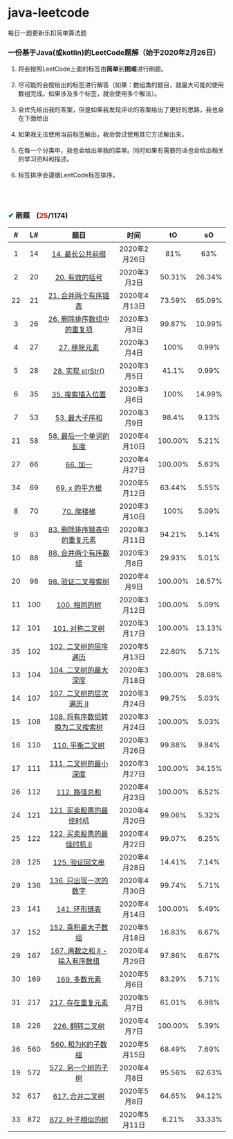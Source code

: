 # java-leetcode
每日一题更新乐扣简单算法题

### 一份基于Java(或kotlin)的LeetCode题解（始于2020年2月26日）
1. 将会按照LeetCode上面的标签由**简单**到**困难**进行刷题。<br/><br/>
2. 尽可能的会按给出的标签进行解答（如果：数组类的题目，就最大可能的使用数组完成。如果涉及多个标签，就会使用多个解法）。<br/><br/>
3. 会优先给出我的答案，但是如果我发现评论的答案给出了更好的思路，我也会在下面给出<br/><br/>
4. 如果我无法使用当前标签解出，我会尝试使用其它方法解出来。<br/><br/>
5. 在每一个分类中，我也会给出单独的菜单。同时如果有需要的话也会给出相关的学习资料和描述。<br/><br/>
6. 标签排序会遵循LeetCode标签排序。<br/><br/>


<br/>

### <font color="green">✔</font> 刷题&nbsp;&nbsp;&nbsp;&nbsp;(<font color="red">25</font>/1174)

\# | L# | 题目 | 时间 | tO | sO
 :-: | :-: | :-: |:-: |:-: |:-:
1 | 14|<a href="https://github.com/zjxuzhj/java-leetcode/blob/master/src/LongestCommonPrefix.java"> 14. 最长公共前缀</a> | 2020年2月26日 | 81% | 63%
2 | 20|<a href="https://github.com/zjxuzhj/java-leetcode/blob/master/src/ValidParentheses.java"> 20. 有效的括号</a> | 2020年3月2日 | 50.31% | 26.34%
22 | 21|<a href="https://github.com/zjxuzhj/java-leetcode/blob/master/src/list/MergeTwoSortedLists.java"> 21. 合并两个有序链表</a> | 2020年4月13日 | 73.59% | 65.09%
3 | 26|<a href="https://github.com/zjxuzhj/java-leetcode/blob/master/src/RemoveDuplicates.java"> 26. 删除排序数组中的重复项</a> | 2020年3月3日 | 99.87% | 10.99%
4 | 27|<a href="https://github.com/zjxuzhj/java-leetcode/blob/master/src/RemoveElement.java"> 27. 移除元素</a> | 2020年3月4日 | 100% | 0.99%
5 | 28|<a href="https://github.com/zjxuzhj/java-leetcode/blob/master/src/ImplementStrstr.java"> 28. 实现 strStr()</a> | 2020年3月5日 | 41.1% | 0.99%
6 | 35|<a href="https://github.com/zjxuzhj/java-leetcode/blob/master/src/SearchInsertPosition.java"> 35. 搜索插入位置</a> | 2020年3月6日 | 100% | 14.99%
7 | 53|<a href="https://github.com/zjxuzhj/java-leetcode/blob/master/src/MaximumSubarray.java"> 53. 最大子序和</a> | 2020年3月9日 | 98.4% | 9.13%
21 | 58|<a href="https://github.com/zjxuzhj/java-leetcode/blob/master/src/LengthOfLastWord.java"> 58. 最后一个单词的长度</a> | 2020年4月10日 | 100.00% | 5.21%
27 | 66|<a href="https://github.com/zjxuzhj/java-leetcode/blob/master/src/PlusOne.java"> 66. 加一</a> | 2020年4月27日 | 100.00% | 5.63%
34 | 69|<a href="https://github.com/zjxuzhj/java-leetcode/blob/master/src/Sqrtx.java"> 69. x 的平方根</a> | 2020年5月12日 | 63.44% | 5.55%
8 | 70|<a href="https://github.com/zjxuzhj/java-leetcode/blob/master/src/ClimbingStairs.java"> 70. 爬楼梯</a> | 2020年3月10日 | 100% | 5.09%
9 | 83|<a href="https://github.com/zjxuzhj/java-leetcode/blob/master/src/list/RemoveDuplicatesFromSortedList.java"> 83. 删除排序链表中的重复元素</a> | 2020年3月11日 | 94.21% | 5.14%
10 | 88|<a href="https://github.com/zjxuzhj/java-leetcode/blob/master/src/MergeSortedArray.java"> 88. 合并两个有序数组</a> | 2020年3月8日 | 29.93% | 5.01%
20 | 98|<a href="https://github.com/zjxuzhj/java-leetcode/blob/master/src/tree/ValidateBinarySearchTree.java"> 98. 验证二叉搜索树</a> | 2020年4月9日 | 100.00% | 16.57%
11 | 100|<a href="https://github.com/zjxuzhj/java-leetcode/blob/master/src/tree/SameTree.java"> 100. 相同的树</a> | 2020年3月12日 | 100.00% | 5.09%
12 | 101|<a href="https://github.com/zjxuzhj/java-leetcode/blob/master/src/tree/SymmetricTree.java"> 101. 对称二叉树</a> | 2020年3月17日 | 100.00% | 13.13%
35 | 102|<a href="https://github.com/zjxuzhj/java-leetcode/blob/master/src/tree/BinaryTreeLevelOrderTraversal.java"> 102. 二叉树的层序遍历</a> | 2020年5月13日 | 22.80% | 5.71%
13 | 104|<a href="https://github.com/zjxuzhj/java-leetcode/blob/master/src/tree/MaximumDepthOfBinaryTree.java"> 104. 二叉树的最大深度</a> | 2020年3月18日 | 100.00% | 28.68%
14 | 107|<a href="https://github.com/zjxuzhj/java-leetcode/blob/master/src/tree/BinaryTreeLevelOrderTraversalIi.java"> 107. 二叉树的层次遍历 II</a> | 2020年3月24日 | 99.75% | 5.03%
15 | 108|<a href="https://github.com/zjxuzhj/java-leetcode/blob/master/src/tree/ConvertSortedArrayToBinarySearchTree.java"> 108. 将有序数组转换为二叉搜索树</a> | 2020年3月24日 | 100.00% | 5.03%
16 | 110|<a href="https://github.com/zjxuzhj/java-leetcode/blob/master/src/tree/BalancedBinaryTree.java"> 110. 平衡二叉树</a> | 2020年3月26日 | 99.88% | 9.84%
17 | 111|<a href="https://github.com/zjxuzhj/java-leetcode/blob/master/src/tree/MinimumDepthOfBinaryTree.java"> 111. 二叉树的最小深度</a> | 2020年3月27日 | 100.00% | 34.15%
26 | 112|<a href="https://github.com/zjxuzhj/java-leetcode/blob/master/src/tree/PathSum.java"> 112. 路径总和</a> | 2020年4月23日 | 100.00% | 6.52%
24 | 121|<a href="https://github.com/zjxuzhj/java-leetcode/blob/master/src/BestTimeToBuyAndSellStock.java"> 121. 买卖股票的最佳时机</a> | 2020年4月20日 | 99.06% | 5.32%
25 | 122|<a href="https://github.com/zjxuzhj/java-leetcode/blob/master/src/BestTimeToBuyAndSellStockII.java"> 122. 买卖股票的最佳时机 II</a> | 2020年4月22日 | 99.07% | 6.25%
28 | 125|<a href="https://github.com/zjxuzhj/java-leetcode/blob/master/src/ValidPalindrome.java"> 125. 验证回文串</a> | 2020年4月28日 | 14.41% | 7.14%
29 | 136|<a href="https://github.com/zjxuzhj/java-leetcode/blob/master/src/SingleNumber.java"> 136. 只出现一次的数字</a> | 2020年4月30日 | 99.74% | 5.71%
23 | 141|<a href="https://github.com/zjxuzhj/java-leetcode/blob/master/src/list/LinkedListCycle.java"> 141. 环形链表</a> | 2020年4月14日 | 100.00% | 5.49%
37 | 152|<a href="https://github.com/zjxuzhj/java-leetcode/blob/master/src/MaximumProductSubarray.java"> 152. 乘积最大子数组</a> | 2020年5月18日 | 16.83% | 6.67%
29 | 167|<a href="https://github.com/zjxuzhj/java-leetcode/blob/master/src/TwoSumIiInputArrayIsSorted.java"> 167. 两数之和 II - 输入有序数组</a> | 2020年4月29日 | 97.86% | 6.67%
30 | 169|<a href="https://github.com/zjxuzhj/java-leetcode/blob/master/src/MajorityElement.java"> 169. 多数元素</a> | 2020年5月6日 | 83.29% | 5.71%
31 | 217|<a href="https://github.com/zjxuzhj/java-leetcode/blob/master/src/ContainsDuplicate.java"> 217. 存在重复元素</a> | 2020年5月7日 | 61.01% | 6.98%
18 | 226|<a href="https://github.com/zjxuzhj/java-leetcode/blob/master/src/tree/InvertBinaryTree.java"> 226. 翻转二叉树</a> | 2020年4月7日 | 100.00% | 5.39%
36 | 560|<a href="https://github.com/zjxuzhj/java-leetcode/blob/master/src/SubarraySumEqualsK.java"> 560. 和为K的子数组</a> | 2020年5月15日 | 68.49% | 7.69%
19 | 572|<a href="https://github.com/zjxuzhj/java-leetcode/blob/master/src/tree/SubtreeOfAnotherTree.java"> 572. 另一个树的子树</a> | 2020年4月8日 | 95.56% | 62.63%
32 | 617|<a href="https://github.com/zjxuzhj/java-leetcode/blob/master/src/tree/MergeTwoBinaryTrees.java"> 617. 合并二叉树</a> | 2020年5月8日 | 64.65% | 94.12%
33 | 872|<a href="https://github.com/zjxuzhj/java-leetcode/blob/master/src/tree/LeafSimilarTrees.java"> 872. 叶子相似的树</a> | 2020年5月11日 | 6.21% | 33.33%

